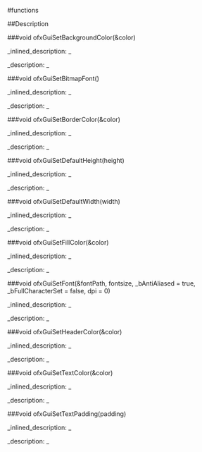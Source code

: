 #functions


<!--
_visible: True_
_advanced: False_
-->

##Description






<!----------------------------------------------------------------------------->

###void ofxGuiSetBackgroundColor(&color)

<!--
_syntax: ofxGuiSetBackgroundColor(&color)_
_name: ofxGuiSetBackgroundColor_
_returns: void_
_returns_description: _
_parameters: const ofColor &color_
_version_started: _
_version_deprecated: _
_summary: _
_constant: False_
_static: False_
_visible: True_
_advanced: False_
-->

_inlined_description: _







_description: _







<!----------------------------------------------------------------------------->

###void ofxGuiSetBitmapFont()

<!--
_syntax: ofxGuiSetBitmapFont()_
_name: ofxGuiSetBitmapFont_
_returns: void_
_returns_description: _
_parameters: _
_version_started: _
_version_deprecated: _
_summary: _
_constant: False_
_static: False_
_visible: True_
_advanced: False_
-->

_inlined_description: _







_description: _







<!----------------------------------------------------------------------------->

###void ofxGuiSetBorderColor(&color)

<!--
_syntax: ofxGuiSetBorderColor(&color)_
_name: ofxGuiSetBorderColor_
_returns: void_
_returns_description: _
_parameters: const ofColor &color_
_version_started: _
_version_deprecated: _
_summary: _
_constant: False_
_static: False_
_visible: True_
_advanced: False_
-->

_inlined_description: _







_description: _







<!----------------------------------------------------------------------------->

###void ofxGuiSetDefaultHeight(height)

<!--
_syntax: ofxGuiSetDefaultHeight(height)_
_name: ofxGuiSetDefaultHeight_
_returns: void_
_returns_description: _
_parameters: int height_
_version_started: _
_version_deprecated: _
_summary: _
_constant: False_
_static: False_
_visible: True_
_advanced: False_
-->

_inlined_description: _







_description: _







<!----------------------------------------------------------------------------->

###void ofxGuiSetDefaultWidth(width)

<!--
_syntax: ofxGuiSetDefaultWidth(width)_
_name: ofxGuiSetDefaultWidth_
_returns: void_
_returns_description: _
_parameters: int width_
_version_started: _
_version_deprecated: _
_summary: _
_constant: False_
_static: False_
_visible: True_
_advanced: False_
-->

_inlined_description: _







_description: _







<!----------------------------------------------------------------------------->

###void ofxGuiSetFillColor(&color)

<!--
_syntax: ofxGuiSetFillColor(&color)_
_name: ofxGuiSetFillColor_
_returns: void_
_returns_description: _
_parameters: const ofColor &color_
_version_started: _
_version_deprecated: _
_summary: _
_constant: False_
_static: False_
_visible: True_
_advanced: False_
-->

_inlined_description: _







_description: _







<!----------------------------------------------------------------------------->

###void ofxGuiSetFont(&fontPath, fontsize, _bAntiAliased = true, _bFullCharacterSet = false, dpi = 0)

<!--
_syntax: ofxGuiSetFont(&fontPath, fontsize, _bAntiAliased = true, _bFullCharacterSet = false, dpi = 0)_
_name: ofxGuiSetFont_
_returns: void_
_returns_description: _
_parameters: const string &fontPath, int fontsize, bool _bAntiAliased=true, bool _bFullCharacterSet=false, int dpi=0_
_version_started: _
_version_deprecated: _
_summary: _
_constant: False_
_static: False_
_visible: True_
_advanced: False_
-->

_inlined_description: _







_description: _







<!----------------------------------------------------------------------------->

###void ofxGuiSetHeaderColor(&color)

<!--
_syntax: ofxGuiSetHeaderColor(&color)_
_name: ofxGuiSetHeaderColor_
_returns: void_
_returns_description: _
_parameters: const ofColor &color_
_version_started: _
_version_deprecated: _
_summary: _
_constant: False_
_static: False_
_visible: True_
_advanced: False_
-->

_inlined_description: _







_description: _







<!----------------------------------------------------------------------------->

###void ofxGuiSetTextColor(&color)

<!--
_syntax: ofxGuiSetTextColor(&color)_
_name: ofxGuiSetTextColor_
_returns: void_
_returns_description: _
_parameters: const ofColor &color_
_version_started: _
_version_deprecated: _
_summary: _
_constant: False_
_static: False_
_visible: True_
_advanced: False_
-->

_inlined_description: _







_description: _







<!----------------------------------------------------------------------------->

###void ofxGuiSetTextPadding(padding)

<!--
_syntax: ofxGuiSetTextPadding(padding)_
_name: ofxGuiSetTextPadding_
_returns: void_
_returns_description: _
_parameters: int padding_
_version_started: _
_version_deprecated: _
_summary: _
_constant: False_
_static: False_
_visible: True_
_advanced: False_
-->

_inlined_description: _







_description: _







<!----------------------------------------------------------------------------->

